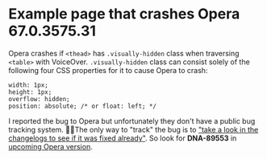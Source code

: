# Example page that crashes Opera 67.0.3575.31

Opera crashes if `<thead>` has `.visually-hidden` class when traversing `<table>` with VoiceOver. `.visually-hidden` class can consist solely of the following four CSS properties for it to cause Opera to crash:

```
width: 1px;
height: 1px;
overflow: hidden;
position: absolute; /* or float: left; */
```

I reported the bug to Opera but unfortunately they don't have a public bug tracking system. 🤷‍♂️The only way to "track" the bug is to ["take a look in the changelogs to see if it was fixed already"](https://forums.opera.com/topic/20109/bug-tracking/3#1). So look for <b>DNA-89553</b> in <a href="https://blogs.opera.com/desktop/changelog-for-68/">upcoming Opera version</a>.